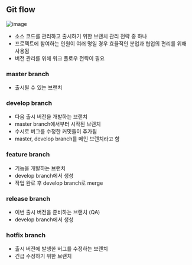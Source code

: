 ## Git flow

![image](https://user-images.githubusercontent.com/61968474/133736875-c9ee21a7-ed3b-4711-bacc-5159180993d7.png)

- 소스 코드를 관리하고 출시하기 위한 브랜치 관리 전략 중 하나
- 프로젝트에 참여하는 인원이 여러 명일 경우 효율적인 분업과 협업의 편리를 위해 사용됨
- 버전 관리를 위해 워크 플로우 전략이 필요

### master branch
- 출시될 수 있는 브랜치

### develop branch
- 다음 출시 버전을 개발하는 브랜치
- master branch에서부터 시작된 브랜치
- 수시로 버그를 수정한 커밋들이 추가됨
- master, develop branch를 메인 브랜치라고 함

### feature branch
- 기능을 개발하는 브랜치
- develop branch에서 생성
- 작업 완료 후 develop branch로 merge

### release branch
- 이번 출시 버전을 준비하는 브랜치 (QA)
- develop branch에서 생성

### hotfix branch
- 출시 버전에 발생한 버그를 수정하는 브랜치
- 긴급 수정하기 위한 브랜치

